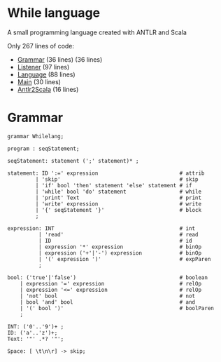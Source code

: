 While language
=====

  A small programming language created with ANTLR and Scala

Only 267 lines of code:
  - [Grammar](src/whilelang/Whilelang.g4) (36 lines) (36 lines)
  - [Listener](src/whilelang/MyListener.scala) (97 lines)
  - [Language](src/whilelang/Language.scala) (88 lines)
  - [Main](src/whilelang/Main.scala) (30 lines)
  - [Antlr2Scala](src/whilelang/Antlr2Scala.scala) (16 lines)

Grammar
====

````ANTLR
grammar Whilelang;

program : seqStatement;

seqStatement: statement (';' statement)* ;

statement: ID ':=' expression                          # attrib
         | 'skip'                                      # skip
         | 'if' bool 'then' statement 'else' statement # if
         | 'while' bool 'do' statement                 # while
         | 'print' Text                                # print
         | 'write' expression                          # write
         | '{' seqStatement '}'                        # block
         ;

expression: INT                                        # int
          | 'read'                                     # read
          | ID                                         # id
          | expression '*' expression                  # binOp
          | expression ('+'|'-') expression            # binOp
          | '(' expression ')'                         # expParen
          ;

bool: ('true'|'false')                                 # boolean
    | expression '=' expression                        # relOp
    | expression '<=' expression                       # relOp
    | 'not' bool                                       # not
    | bool 'and' bool                                  # and
    | '(' bool ')'                                     # boolParen
    ;

INT: ('0'..'9')+ ;
ID: ('a'..'z')+;
Text: '"' .*? '"';

Space: [ \t\n\r] -> skip;
````
